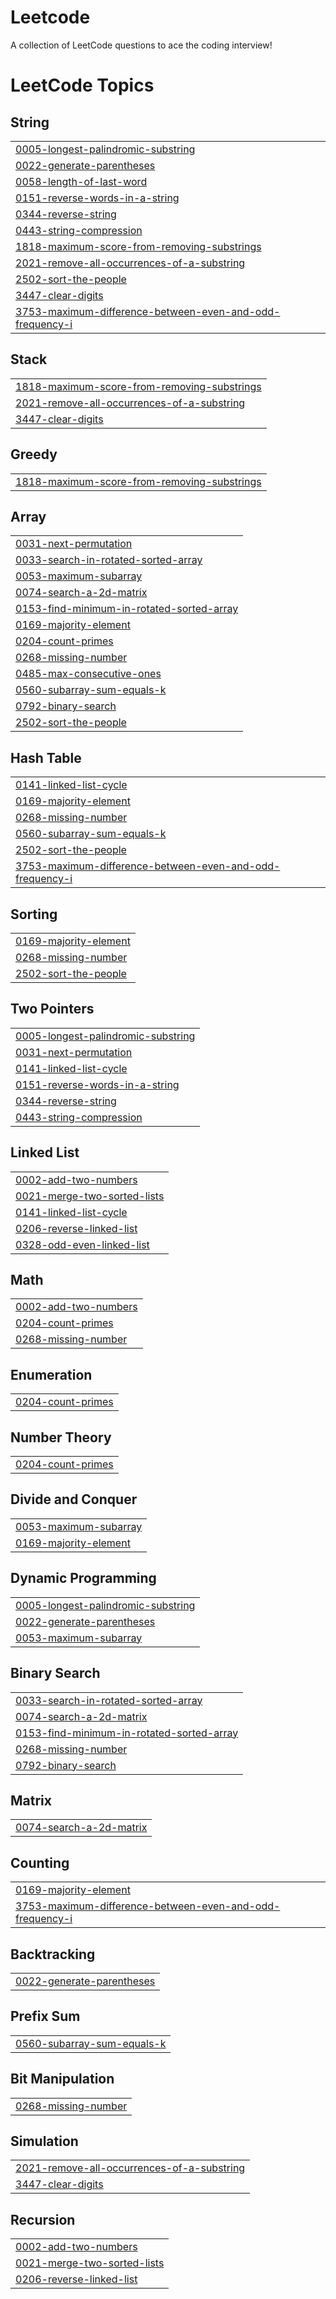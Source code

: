 # Leetcode
A collection of LeetCode questions to ace the coding interview!

<!---LeetCode Topics Start-->
# LeetCode Topics
## String
|  |
| ------- |
| [0005-longest-palindromic-substring](https://github.com/Divyansh-b/Leetcode/tree/master/0005-longest-palindromic-substring) |
| [0022-generate-parentheses](https://github.com/Divyansh-b/Leetcode/tree/master/0022-generate-parentheses) |
| [0058-length-of-last-word](https://github.com/Divyansh-b/Leetcode/tree/master/0058-length-of-last-word) |
| [0151-reverse-words-in-a-string](https://github.com/Divyansh-b/Leetcode/tree/master/0151-reverse-words-in-a-string) |
| [0344-reverse-string](https://github.com/Divyansh-b/Leetcode/tree/master/0344-reverse-string) |
| [0443-string-compression](https://github.com/Divyansh-b/Leetcode/tree/master/0443-string-compression) |
| [1818-maximum-score-from-removing-substrings](https://github.com/Divyansh-b/Leetcode/tree/master/1818-maximum-score-from-removing-substrings) |
| [2021-remove-all-occurrences-of-a-substring](https://github.com/Divyansh-b/Leetcode/tree/master/2021-remove-all-occurrences-of-a-substring) |
| [2502-sort-the-people](https://github.com/Divyansh-b/Leetcode/tree/master/2502-sort-the-people) |
| [3447-clear-digits](https://github.com/Divyansh-b/Leetcode/tree/master/3447-clear-digits) |
| [3753-maximum-difference-between-even-and-odd-frequency-i](https://github.com/Divyansh-b/Leetcode/tree/master/3753-maximum-difference-between-even-and-odd-frequency-i) |
## Stack
|  |
| ------- |
| [1818-maximum-score-from-removing-substrings](https://github.com/Divyansh-b/Leetcode/tree/master/1818-maximum-score-from-removing-substrings) |
| [2021-remove-all-occurrences-of-a-substring](https://github.com/Divyansh-b/Leetcode/tree/master/2021-remove-all-occurrences-of-a-substring) |
| [3447-clear-digits](https://github.com/Divyansh-b/Leetcode/tree/master/3447-clear-digits) |
## Greedy
|  |
| ------- |
| [1818-maximum-score-from-removing-substrings](https://github.com/Divyansh-b/Leetcode/tree/master/1818-maximum-score-from-removing-substrings) |
## Array
|  |
| ------- |
| [0031-next-permutation](https://github.com/Divyansh-b/Leetcode/tree/master/0031-next-permutation) |
| [0033-search-in-rotated-sorted-array](https://github.com/Divyansh-b/Leetcode/tree/master/0033-search-in-rotated-sorted-array) |
| [0053-maximum-subarray](https://github.com/Divyansh-b/Leetcode/tree/master/0053-maximum-subarray) |
| [0074-search-a-2d-matrix](https://github.com/Divyansh-b/Leetcode/tree/master/0074-search-a-2d-matrix) |
| [0153-find-minimum-in-rotated-sorted-array](https://github.com/Divyansh-b/Leetcode/tree/master/0153-find-minimum-in-rotated-sorted-array) |
| [0169-majority-element](https://github.com/Divyansh-b/Leetcode/tree/master/0169-majority-element) |
| [0204-count-primes](https://github.com/Divyansh-b/Leetcode/tree/master/0204-count-primes) |
| [0268-missing-number](https://github.com/Divyansh-b/Leetcode/tree/master/0268-missing-number) |
| [0485-max-consecutive-ones](https://github.com/Divyansh-b/Leetcode/tree/master/0485-max-consecutive-ones) |
| [0560-subarray-sum-equals-k](https://github.com/Divyansh-b/Leetcode/tree/master/0560-subarray-sum-equals-k) |
| [0792-binary-search](https://github.com/Divyansh-b/Leetcode/tree/master/0792-binary-search) |
| [2502-sort-the-people](https://github.com/Divyansh-b/Leetcode/tree/master/2502-sort-the-people) |
## Hash Table
|  |
| ------- |
| [0141-linked-list-cycle](https://github.com/Divyansh-b/Leetcode/tree/master/0141-linked-list-cycle) |
| [0169-majority-element](https://github.com/Divyansh-b/Leetcode/tree/master/0169-majority-element) |
| [0268-missing-number](https://github.com/Divyansh-b/Leetcode/tree/master/0268-missing-number) |
| [0560-subarray-sum-equals-k](https://github.com/Divyansh-b/Leetcode/tree/master/0560-subarray-sum-equals-k) |
| [2502-sort-the-people](https://github.com/Divyansh-b/Leetcode/tree/master/2502-sort-the-people) |
| [3753-maximum-difference-between-even-and-odd-frequency-i](https://github.com/Divyansh-b/Leetcode/tree/master/3753-maximum-difference-between-even-and-odd-frequency-i) |
## Sorting
|  |
| ------- |
| [0169-majority-element](https://github.com/Divyansh-b/Leetcode/tree/master/0169-majority-element) |
| [0268-missing-number](https://github.com/Divyansh-b/Leetcode/tree/master/0268-missing-number) |
| [2502-sort-the-people](https://github.com/Divyansh-b/Leetcode/tree/master/2502-sort-the-people) |
## Two Pointers
|  |
| ------- |
| [0005-longest-palindromic-substring](https://github.com/Divyansh-b/Leetcode/tree/master/0005-longest-palindromic-substring) |
| [0031-next-permutation](https://github.com/Divyansh-b/Leetcode/tree/master/0031-next-permutation) |
| [0141-linked-list-cycle](https://github.com/Divyansh-b/Leetcode/tree/master/0141-linked-list-cycle) |
| [0151-reverse-words-in-a-string](https://github.com/Divyansh-b/Leetcode/tree/master/0151-reverse-words-in-a-string) |
| [0344-reverse-string](https://github.com/Divyansh-b/Leetcode/tree/master/0344-reverse-string) |
| [0443-string-compression](https://github.com/Divyansh-b/Leetcode/tree/master/0443-string-compression) |
## Linked List
|  |
| ------- |
| [0002-add-two-numbers](https://github.com/Divyansh-b/Leetcode/tree/master/0002-add-two-numbers) |
| [0021-merge-two-sorted-lists](https://github.com/Divyansh-b/Leetcode/tree/master/0021-merge-two-sorted-lists) |
| [0141-linked-list-cycle](https://github.com/Divyansh-b/Leetcode/tree/master/0141-linked-list-cycle) |
| [0206-reverse-linked-list](https://github.com/Divyansh-b/Leetcode/tree/master/0206-reverse-linked-list) |
| [0328-odd-even-linked-list](https://github.com/Divyansh-b/Leetcode/tree/master/0328-odd-even-linked-list) |
## Math
|  |
| ------- |
| [0002-add-two-numbers](https://github.com/Divyansh-b/Leetcode/tree/master/0002-add-two-numbers) |
| [0204-count-primes](https://github.com/Divyansh-b/Leetcode/tree/master/0204-count-primes) |
| [0268-missing-number](https://github.com/Divyansh-b/Leetcode/tree/master/0268-missing-number) |
## Enumeration
|  |
| ------- |
| [0204-count-primes](https://github.com/Divyansh-b/Leetcode/tree/master/0204-count-primes) |
## Number Theory
|  |
| ------- |
| [0204-count-primes](https://github.com/Divyansh-b/Leetcode/tree/master/0204-count-primes) |
## Divide and Conquer
|  |
| ------- |
| [0053-maximum-subarray](https://github.com/Divyansh-b/Leetcode/tree/master/0053-maximum-subarray) |
| [0169-majority-element](https://github.com/Divyansh-b/Leetcode/tree/master/0169-majority-element) |
## Dynamic Programming
|  |
| ------- |
| [0005-longest-palindromic-substring](https://github.com/Divyansh-b/Leetcode/tree/master/0005-longest-palindromic-substring) |
| [0022-generate-parentheses](https://github.com/Divyansh-b/Leetcode/tree/master/0022-generate-parentheses) |
| [0053-maximum-subarray](https://github.com/Divyansh-b/Leetcode/tree/master/0053-maximum-subarray) |
## Binary Search
|  |
| ------- |
| [0033-search-in-rotated-sorted-array](https://github.com/Divyansh-b/Leetcode/tree/master/0033-search-in-rotated-sorted-array) |
| [0074-search-a-2d-matrix](https://github.com/Divyansh-b/Leetcode/tree/master/0074-search-a-2d-matrix) |
| [0153-find-minimum-in-rotated-sorted-array](https://github.com/Divyansh-b/Leetcode/tree/master/0153-find-minimum-in-rotated-sorted-array) |
| [0268-missing-number](https://github.com/Divyansh-b/Leetcode/tree/master/0268-missing-number) |
| [0792-binary-search](https://github.com/Divyansh-b/Leetcode/tree/master/0792-binary-search) |
## Matrix
|  |
| ------- |
| [0074-search-a-2d-matrix](https://github.com/Divyansh-b/Leetcode/tree/master/0074-search-a-2d-matrix) |
## Counting
|  |
| ------- |
| [0169-majority-element](https://github.com/Divyansh-b/Leetcode/tree/master/0169-majority-element) |
| [3753-maximum-difference-between-even-and-odd-frequency-i](https://github.com/Divyansh-b/Leetcode/tree/master/3753-maximum-difference-between-even-and-odd-frequency-i) |
## Backtracking
|  |
| ------- |
| [0022-generate-parentheses](https://github.com/Divyansh-b/Leetcode/tree/master/0022-generate-parentheses) |
## Prefix Sum
|  |
| ------- |
| [0560-subarray-sum-equals-k](https://github.com/Divyansh-b/Leetcode/tree/master/0560-subarray-sum-equals-k) |
## Bit Manipulation
|  |
| ------- |
| [0268-missing-number](https://github.com/Divyansh-b/Leetcode/tree/master/0268-missing-number) |
## Simulation
|  |
| ------- |
| [2021-remove-all-occurrences-of-a-substring](https://github.com/Divyansh-b/Leetcode/tree/master/2021-remove-all-occurrences-of-a-substring) |
| [3447-clear-digits](https://github.com/Divyansh-b/Leetcode/tree/master/3447-clear-digits) |
## Recursion
|  |
| ------- |
| [0002-add-two-numbers](https://github.com/Divyansh-b/Leetcode/tree/master/0002-add-two-numbers) |
| [0021-merge-two-sorted-lists](https://github.com/Divyansh-b/Leetcode/tree/master/0021-merge-two-sorted-lists) |
| [0206-reverse-linked-list](https://github.com/Divyansh-b/Leetcode/tree/master/0206-reverse-linked-list) |
<!---LeetCode Topics End-->
